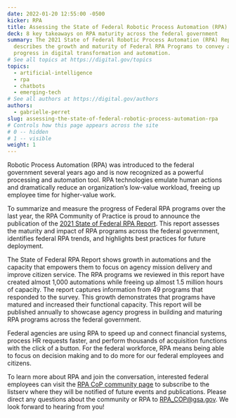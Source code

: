 ```yaml
---
date: 2022-01-20 12:55:00 -0500
kicker: RPA
title: Assessing the State of Federal Robotic Process Automation (RPA)
deck: 8 key takeaways on RPA maturity across the federal government
summary: The 2021 State of Federal Robotic Process Automation (RPA) Report
  describes the growth and maturity of Federal RPA Programs to convey agency
  progress in digital transformation and automation.
# See all topics at https://digital.gov/topics
topics:
  - artificial-intelligence
  - rpa
  - chatbots
  - emerging-tech
# See all authors at https://digital.gov/authors
authors:
  - gabrielle-perret
slug: assessing-the-state-of-federal-robotic-process-automation-rpa
# Controls how this page appears across the site
# 0 -- hidden
# 1 -- visible
weight: 1
---
```

<!--StartFragment-->

Robotic Process Automation (RPA) was introduced to the federal government several years ago and is now recognized as a powerful processing and automation tool. RPA technologies emulate human actions and dramatically reduce an organization’s low-value workload, freeing up employee time for higher-value work.

To summarize and measure the progress of Federal RPA programs over the last year, the RPA Community of Practice is proud to announce the publication of the [2021 State of Federal RPA Report](https://digital.gov/guides/rpa/state-of-federal-rpa/). This report assesses the maturity and impact of RPA programs across the federal government, identifies federal RPA trends, and highlights best practices for future deployment.

The State of Federal RPA Report shows growth in automations and the capacity that empowers them to focus on agency mission delivery and improve citizen service. The RPA programs we reviewed in this report have created almost 1,000 automations while freeing up almost 1.5 million hours of capacity. The report captures information from 49 programs that responded to the survey. This growth demonstrates that programs have matured and increased their functional capacity. This report will be published annually to showcase agency progress in building and maturing RPA programs across the federal government.

Federal agencies are using RPA to speed up and connect financial systems, process HR requests faster, and perform thousands of acquisition functions with the click of a button. For the federal workforce, RPA means being able to focus on decision making and to do more for our federal employees and citizens.

To learn more about RPA and join the conversation, interested federal employees can visit the [RPA CoP community page](https://digital.gov/communities/rpa/) to subscribe to the listserv where they will be notified of future events and publications. Please direct any questions about the community or RPA to RPA_COP@gsa.gov. We look forward to hearing from you!

<!--EndFragment-->
